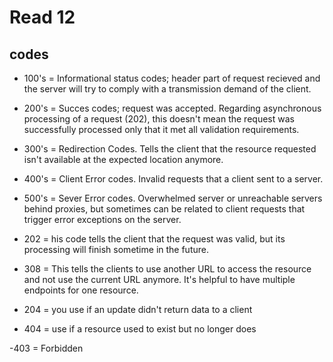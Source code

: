 # Read 12

## codes

- 100's = Informational status codes; header part of request recieved and the server will try to comply with a transmission demand of the client.

- 200's = Succes codes; request was accepted. Regarding asynchronous processing of a request (202), this doesn't mean the request was successfully processed only that it met all validation requirements.

- 300's = Redirection Codes. Tells the client that the resource requested isn't available at the expected location anymore.

- 400's = Client Error codes. Invalid requests that a client sent to a server. 

- 500's = Sever Error codes. Overwhelmed server or unreachable servers behind proxies, but sometimes can be related to client requests that trigger error exceptions on the server.

- 202 = his code tells the client that the request was valid, but its processing will finish sometime in the future.

- 308 = This tells the clients to use another URL to access the resource and not use the current URL anymore. It's helpful to have multiple endpoints for one resource.

- 204 = you use if an update didn't return data to a client

- 404 = use if a resource used to exist but no longer does

-403 = Forbidden


